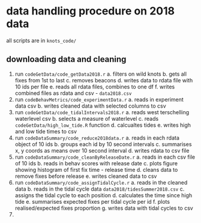 # data handling procedure on 2018 data

all scripts are in `knots_code/`

## downloading data and cleaning

1. run `codeGetData/code_getData2018.r`
	a. filters on wild knots
	b. gets all fixes from 1st to last
	c. removes beacons
	d. writes data to rdata file with 10 ids per file
	e. reads all rdata files, combines to one df
	f. writes combined files as rdata and csv - `data2018.csv`
2. run `codeBehavMetrics/code_experimentData.r`
	a. reads in experiment data csv
	b. writes cleaned data with selected columns to csv
3. run `codeGetData/code_tidalIntervals2018.r`
	a. reads west terschelling waterlevel csv
	b. selects a measure of waterlevel
	c. reads `codeGetData/high_low_tide.R` function
	d. calcualtes tides
	e. writes high and low tide times to csv
4. run `codeDataSummary/code_reduce2018data.r`
	a. reads in each rdata object of 10 ids
	b. groups each id by 10 second intervals
	c. summarises x, y coords as means over 10 second interval
	d. writes rdata to csv file
5. run `codeDataSummary/code_cleanByReleaseDate.r`
	a. reads in each csv file of 10 ids
	b. reads in behav scores with release date
	c. plots figure showing histogram of first fix time - release time
	d. cleans data to remove fixes before release
	e. writes cleaned data to csv
6. run `codeDataSummary/code_assignTidalCycle.r`
	a. reads in the cleaned data
	b. reads in the tidal cycle data `data2018/tidesSummer2018.csv`
	c. assigns the tidal cycle to each position
	d. calculates the time since high tide
	e. summarises expected fixes per tidal cycle per id
	f. plots realised/expected fixes proportion
	g. writes data with tidal cycles to csv
7. 

